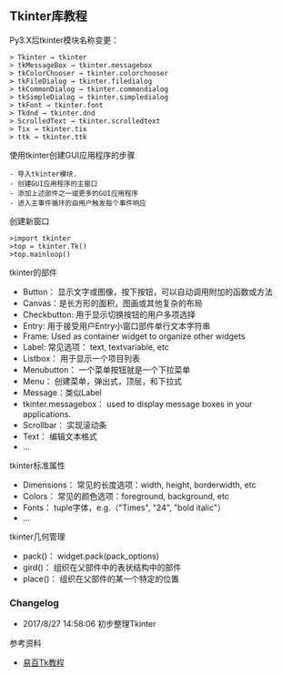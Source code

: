 ## Tkinter库教程  

Py3.X后tkinter模块名称变更：  

    > Tkinter → tkinter  
    > tkMessageBox → tkinter.messagebox  
    > tkColorChooser → tkinter.colorchooser  
    > tkFileDialog → tkinter.filedialog  
    > tkCommonDialog → tkinter.commondialog  
    > tkSimpleDialog → tkinter.simpledialog  
    > tkFont → tkinter.font  
    > Tkdnd → tkinter.dnd  
    > ScrolledText → tkinter.scrolledtext  
    > Tix → tkinter.tix  
    > ttk → tkinter.ttk  

使用tkinter创建GUI应用程序的步骤  

    - 导入tkinter模块.  
    - 创建GUI应用程序的主窗口  
    - 添加上述部件之一或更多的GUI应用程序  
    - 进入主事件循环的由用户触发每个事件响应  

创建新窗口

    >import tkinter  
    >top = tkinter.Tk()  
    >top.mainloop()  

tkinter的部件  

- Button： 显示文字或图像，按下按钮，可以自动调用附加的函数或方法  
- Canvas：是长方形的面积，图画或其他复杂的布局  
- Checkbutton: 用于显示切换按钮的用户多项选择  
- Entry: 用于接受用户Entry小窗口部件单行文本字符串  
- Frame: Used as container widget to organize other widgets  
- Label: 常见选项： text, textvariable, etc  
- Listbox： 用于显示一个项目列表  
- Menubutton： 一个菜单按钮就是一个下拉菜单  	
- Menu： 创建菜单，弹出式，顶层，和下拉式  
- Message：类似Label  
- tkinter.messagebox： used to display message boxes in your applications.
- Scrollbar： 实现滚动条  
- Text： 编辑文本格式  
- ...

tkinter标准属性  

- Dimensions： 常见的长度选项：width, height, borderwidth, etc
- Colors： 常见的颜色选项：foreground, background, etc  
- Fonts： tuple字体，e.g.（"Times", "24", "bold italic"）  
- ...

tkinter几何管理  

- pack()： widget.pack(pack_options)  
- gird()： 组织在父部件中的表状结构中的部件
- place()： 组织在父部件的某一个特定的位置  

### Changelog  

- 2017/8/27 14:58:06 初步整理Tkinter

参考资料  

- [易百Tk教程](http://www.yiibai.com/python)